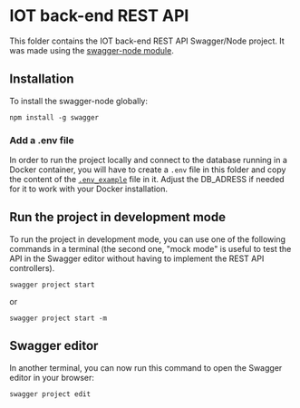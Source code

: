 # IOT back-end REST API

This folder contains the IOT back-end REST API Swagger/Node project. It was made using the [swagger-node module](https://github.com/swagger-api/swagger-node).

## Installation

To install the swagger-node globally:

```
npm install -g swagger
```

### Add a .env file

In order to run the project locally and connect to the database running in a Docker container, you will have to create a `.env` file in this folder and copy the content of the [`.env_example`](./.env_example) file in it. Adjust the DB_ADRESS if needed for it to work with your Docker installation. 

## Run the project in development mode

To run the project in development mode, you can use one of the following commands in a terminal (the second one, "mock mode" is useful to test the API in the Swagger editor without having to implement the REST API controllers).

```
swagger project start
```
or 

```
swagger project start -m
```

## Swagger editor

In another terminal, you can now run this command to open the Swagger editor in your browser:

```
swagger project edit
```